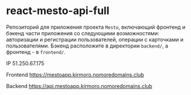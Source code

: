 # react-mesto-api-full
Репозиторий для приложения проекта `Mesto`, включающий фронтенд и бэкенд части приложения со следующими возможностями: авторизации и регистрации пользователей, операции с карточками и пользователями. Бэкенд расположите в директории `backend/`, а фронтенд - в `frontend/`. 

IP 51.250.67.175 

Frontend https://mestoapp.kirmoro.nomoredomains.club


Backend https://api.mestoapp.kirmoro.nomoredomains.club
